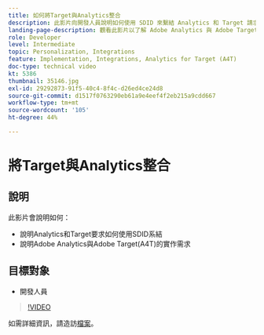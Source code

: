 ```yaml
---
title: 如何將Target與Analytics整合
description: 此影片向開發人員說明如何使用 SDID 來繫結 Analytics 和 Target 請求。觀看此影片以了解 Adobe Analytics 與 Adobe Target (A4T) 的實施需求。
landing-page-description: 觀看此影片以了解 Adobe Analytics 與 Adobe Target (A4T) 的實施需求。
role: Developer
level: Intermediate
topic: Personalization, Integrations
feature: Implementation, Integrations, Analytics for Target (A4T)
doc-type: technical video
kt: 5386
thumbnail: 35146.jpg
exl-id: 29292873-91f5-40c4-8f4c-d26ed4ce24d8
source-git-commit: d1517f0763290eb61a9e4eef4f2eb215a9cdd667
workflow-type: tm+mt
source-wordcount: '105'
ht-degree: 44%

---
```


# 將Target與Analytics整合

## 說明

此影片會說明如何：

* 說明Analytics和Target要求如何使用SDID系結
* 說明Adobe Analytics與Adobe Target(A4T)的實作需求

## 目標對象

* 開發人員

>[!VIDEO](https://video.tv.adobe.com/v/35146/?quality=12)

如需詳細資訊，請造訪[檔案](https://experienceleague.adobe.com/docs/target/using/integrate/a4t/a4timplementation.html?lang=en)。
